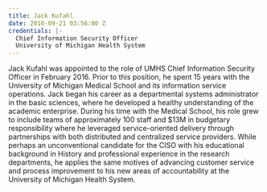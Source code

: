 ```yaml
---
title: Jack Kufahl
date: 2016-09-21 03:56:00 Z
credentials: |-
  Chief Information Security Officer
  University of Michigan Health System
---
```


Jack Kufahl was appointed to the role of UMHS Chief Information Security Officer in February 2016. Prior to this position, he spent 15 years with the University of Michigan Medical School and its information service operations. Jack began his career as a departmental systems administrator in the basic sciences, where he developed a healthy understanding of the academic enterprise. During his time with the Medical School, his role grew to include teams of approximately 100 staff and $13M in budgetary responsibility where he leveraged service-oriented delivery through partnerships with both distributed and centralized service providers. While perhaps an unconventional candidate for the CISO with his educational background in History and professional experience in the research departments, he applies the same motives of advancing customer service and process improvement to his new areas of accountability at the University of Michigan Health System.